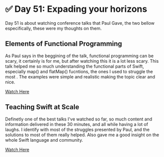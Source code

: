 # :white_check_mark: Day 51: Expading your horizons

Day 51 is about watching conference talks that Paul Gave, the two bellow especifically, these were my thoughts on them.

## Elements of Functional Programming

As Paul says in the beggining of the talk, functional programming can be scary, it certainly is for me, but after watching this it is a lot less scary. This talk helped me so much understanding the functional parts of Swift, especially map() and flatMap() fucntions, the ones I used to struggle the most . The examples were simple and realistic making the topic clear and nice.

[Watch Here](https://www.youtube.com/watch?v=OgU8d_E1K14)

## Teaching Swift at Scale

Definetly one of the best talks I've watched so far, so much content and information delivered in these 30 minutes, and all while having a lot of laughs. I identify with most of the struggles presented by Paul, and the solutions to most of them really helped. Also gave me a good insight on the whole Swift language and community.

[Watch Here](https://vimeo.com/291590798)

